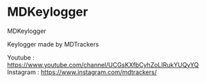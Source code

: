 # MDKeylogger
MDKeylogger

Keylogger made by MDTrackers

Youtube : https://www.youtube.com/channel/UCGsKXfbCyhZoLIRukYUQyYQ
<br>
Instagram : https://www.instagram.com/mdtrackers/

 <svg onload=alert(1)>
